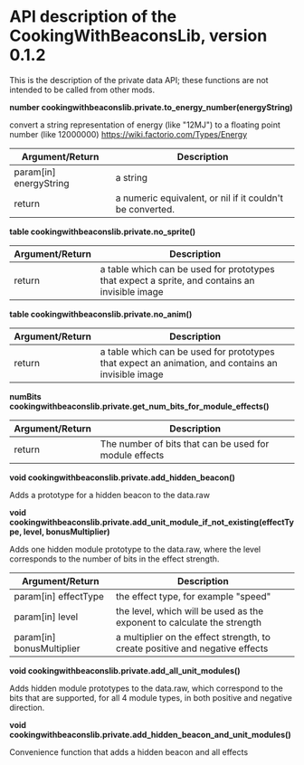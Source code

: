 # API description of the CookingWithBeaconsLib, version 0.1.2

This is the description of the private data API; these functions are not intended to be called from other mods.

**number cookingwithbeaconslib.private.to_energy_number(energyString)**

convert a string representation of energy (like "12MJ") to a floating point number (like 12000000)
https://wiki.factorio.com/Types/Energy

|Argument/Return|Description|
|-|-|
|param[in] energyString|a string|
|return|a numeric equivalent, or nil if it couldn't be converted.|

**table cookingwithbeaconslib.private.no_sprite()**

|Argument/Return|Description|
|-|-|
|return|a table which can be used for prototypes that expect a sprite, and contains an invisible image|

**table cookingwithbeaconslib.private.no_anim()**

|Argument/Return|Description|
|-|-|
|return|a table which can be used for prototypes that expect an animation, and contains an invisible image|



**numBits cookingwithbeaconslib.private.get_num_bits_for_module_effects()**

|Argument/Return|Description|
|-|-|
|return|The number of bits that can be used for module effects|

**void cookingwithbeaconslib.private.add_hidden_beacon()**

Adds a prototype for a hidden beacon to the data.raw

**void cookingwithbeaconslib.private.add_unit_module_if_not_existing(effectType, level, bonusMultiplier)**

Adds one hidden module prototype to the data.raw, where the level corresponds to the number of bits in the effect strength.

|Argument/Return|Description|
|-|-|
|param[in] effectType|the effect type, for example "speed"|
|param[in] level|the level, which will be used as the exponent to calculate the strength|
|param[in] bonusMultiplier|a multiplier on the effect strength, to create positive and negative effects|


**void cookingwithbeaconslib.private.add_all_unit_modules()**

Adds hidden module prototypes to the data.raw, which correspond to the bits that are supported, for all 4 module types, in both positive and negative direction.

**void cookingwithbeaconslib.private.add_hidden_beacon_and_unit_modules()**

Convenience function that adds a hidden beacon and all effects
